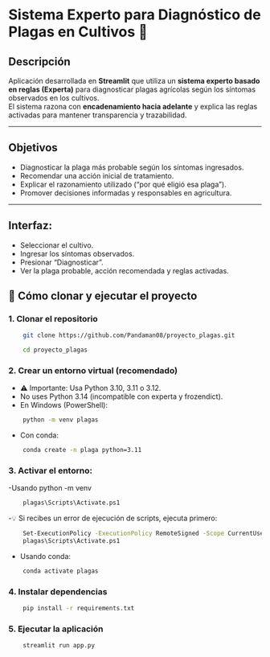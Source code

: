# Sistema Experto para Diagnóstico de Plagas en Cultivos 🌱

## Descripción

Aplicación desarrollada en **Streamlit** que utiliza un **sistema experto basado en reglas (Experta)** para diagnosticar plagas agrícolas según los síntomas observados en los cultivos.  
El sistema razona con **encadenamiento hacia adelante** y explica las reglas activadas para mantener transparencia y trazabilidad.

---

## Objetivos

- Diagnosticar la plaga más probable según los síntomas ingresados.  
- Recomendar una acción inicial de tratamiento.  
- Explicar el razonamiento utilizado (“por qué eligió esa plaga”).  
- Promover decisiones informadas y responsables en agricultura.
---
## Interfaz:

- Seleccionar el cultivo.
- Ingresar los síntomas observados.
- Presionar “Diagnosticar”.
- Ver la plaga probable, acción recomendada y reglas activadas.


## 🚀 Cómo clonar y ejecutar el proyecto

### 1. Clonar el repositorio

```bash
    git clone https://github.com/Pandaman08/proyecto_plagas.git
```
```bash
    cd proyecto_plagas
```
### 2. Crear un entorno virtual (recomendado)
- ⚠️ Importante: Usa Python 3.10, 3.11 o 3.12.
- No uses Python 3.14 (incompatible con experta y frozendict).
- En Windows (PowerShell): 
```bash 
    python -m venv plagas
```
- Con conda:
```bash
    conda create -n plaga python=3.11
```
### 3. Activar el entorno:
-Usando python -m venv
```bash
    plagas\Scripts\Activate.ps1
```
-💡 Si recibes un error de ejecución de scripts, ejecuta primero: 
```bash
    Set-ExecutionPolicy -ExecutionPolicy RemoteSigned -Scope CurrentUser
    plagas\Scripts\Activate.ps1
```
- Usando conda:
```bash
    conda activate plagas
```
### 4. Instalar dependencias
```bash
    pip install -r requirements.txt
```

### 5. Ejecutar la aplicación
```bash
    streamlit run app.py
```